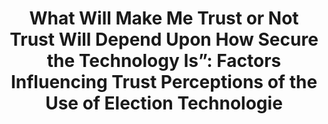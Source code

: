 ---
title: "What Will Make Me Trust or Not Trust Will Depend Upon How Secure the Technology Is”: Factors Influencing Trust Perceptions of the Use of Election Technologie"
collection: publications
permalink: /publications/2022-10-What-Will-Make-Me-Trust-or-Not-Trust-Will-Depend-Upon-How-Secure-the-Technology-Is-Factors-Influencing-Trust-Perceptions-of-the-Use-of-Election-Technologie
venue: 'Electronic Voting - 7th International Joint Conference on Electronic Voting (E-Vote-ID 2022)'
pages: '1-17'
publisher: 'University of Tartu Press Proceedings'
year: '2022'
paperurl: 'http://hdl.handle.net/10062/84432'
citation: ' Samuel Agbesi,  Asmita Dalela,  <b>Jurlind Budurushi</b>,  Oksana Kulyk</br> Electronic Voting - 7th International Joint Conference on Electronic Voting (E-Vote-ID 2022)</br>'
---